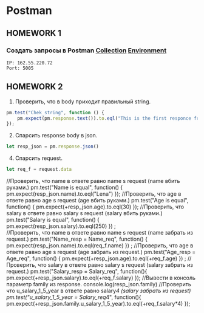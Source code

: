 # Postman

## HOMEWORK 1
### Создать запросы в Postman  [Collection](https://github.com/LazVal/Postman/blob/main/DZ.postman_collection.json) [Environment](https://github.com/LazVal/Postman/blob/main/DZ.postman_environment.json)

```Protocol: http
IP: 162.55.220.72
Port: 5005
```
## HOMEWORK 2

1. Проверить, что в body приходит правильный string.
```javascript
pm.test("Chek_string", function () {
    pm.expect(pm.response.text()).to.eql("This is the first responce from server!ss")
});
```
2. Спарсить response body в json.
```javascript
let resp_json = pm.response.json()
```
4. Спарсить request.
```javascript   
let req_f = request.data
```
//Проверить, что name в ответе равно name s request (name вбить руками.)
pm.test("Name is equal", function() {
    pm.expect(resp_json.name).to.eql("Lena")
});
//Проверить, что age в ответе равно age s request (age вбить руками.)
pm.test("Age is equal", function() {
    pm.expect(+resp_json.age).to.eql(30)
});
//Проверить, что salary в ответе равно salary s request (salary вбить руками.)
pm.test("Salary is equal", function() {
    pm.expect(resp_json.salary).to.eql(250)
}) ;   
 //Проверить, что name в ответе равно name s request (name забрать из request.)
 pm.test("Name_resp = Name_req", function() {
    pm.expect(resp_json.name).to.eql(req_f.name)
}) ;
//Проверить, что age в ответе равно age s request (age забрать из request.)
 pm.test("Age_resp = Age_req", function() {
    pm.expect(+resp_json.age).to.eql(+req_f.age)
}) ;
//Проверить, что salary в ответе равно salary s request (salary забрать из request.)
pm.test("Salary_resp = Salary_req", function(){
    pm.expect(+resp_json.salary).to.eql(+req_f.salary)
});
//Вывести в консоль параметр family из response.
console.log(resp_json.family)
//Проверить что u_salary_1_5_year в ответе равно salary*4 (salary забрать из request)
pm.test("u_salary_1_5_year = Salary_req*4", function(){
    pm.expect(+resp_json.family.u_salary_1_5_year).to.eql(+req_f.salary*4)
});
